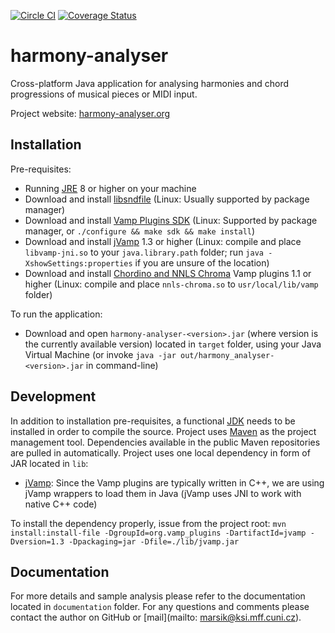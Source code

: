 [![Circle CI](https://circleci.com/gh/lacimarsik/harmony-analyser.svg?style=shield&circle-token=75d33ca47b62b8f09af431379c206b6cf80bd361)](https://circleci.com/gh/lacimarsik/harmony-analyser)
[![Coverage Status](https://coveralls.io/repos/github/lacimarsik/harmony-analyser/badge.png?branch=master)](https://coveralls.io/github/lacimarsik/harmony-analyser?branch=master)

# harmony-analyser
Cross-platform Java application for analysing harmonies and chord progressions of musical pieces or MIDI input.

Project website: [harmony-analyser.org](http://harmony-analyser.org)

## Installation
Pre-requisites:
* Running [JRE](https://www.java.com/en/download/) 8 or higher on your machine
* Download and install [libsndfile](http://www.mega-nerd.com/libsndfile/) (Linux: Usually supported by package manager)
* Download and install [Vamp Plugins SDK](https://code.soundsoftware.ac.uk/projects/vamp-plugin-sdk) (Linux: Supported by package manager, or `./configure && make sdk && make install`)
* Download and install [jVamp](https://code.soundsoftware.ac.uk/projects/jvamp) 1.3 or higher (Linux: compile and place `libvamp-jni.so` to your `java.library.path` folder; run `java -XshowSettings:properties` if you are unsure of the location)
* Download and install [Chordino and NNLS Chroma](http://www.isophonics.net/nnls-chroma) Vamp plugins 1.1 or higher (Linux: compile and place `nnls-chroma.so` to `usr/local/lib/vamp` folder)

To run the application:
* Download and open `harmony-analyser-<version>.jar` (where version is the currently available version) located in `target` folder, using your Java Virtual Machine (or invoke `java -jar out/harmony_analyser-<version>.jar` in command-line)

## Development
In addition to installation pre-requisites, a functional [JDK](http://www.oracle.com/technetwork/java/javase/downloads/jre8-downloads-2133155.html) needs to be installed in order to compile the source.
Project uses [Maven](https://maven.apache.org/) as the project management tool. Dependencies available in the public Maven repositories are pulled in automatically.
Project uses one local dependency in form of JAR located in `lib`:
* [jVamp](https://code.soundsoftware.ac.uk/projects/jvamp): Since the Vamp plugins are typically written in C++, we are using jVamp wrappers to load them in Java (jVamp uses JNI to work with native C++ code)

To install the dependency properly, issue from the project root:
`mvn install:install-file -DgroupId=org.vamp_plugins -DartifactId=jvamp -Dversion=1.3 -Dpackaging=jar -Dfile=./lib/jvamp.jar`

## Documentation
For more details and sample analysis please refer to the documentation located in `documentation` folder.
For any questions and comments please contact the author on GitHub or [mail](mailto: marsik@ksi.mff.cuni.cz).
